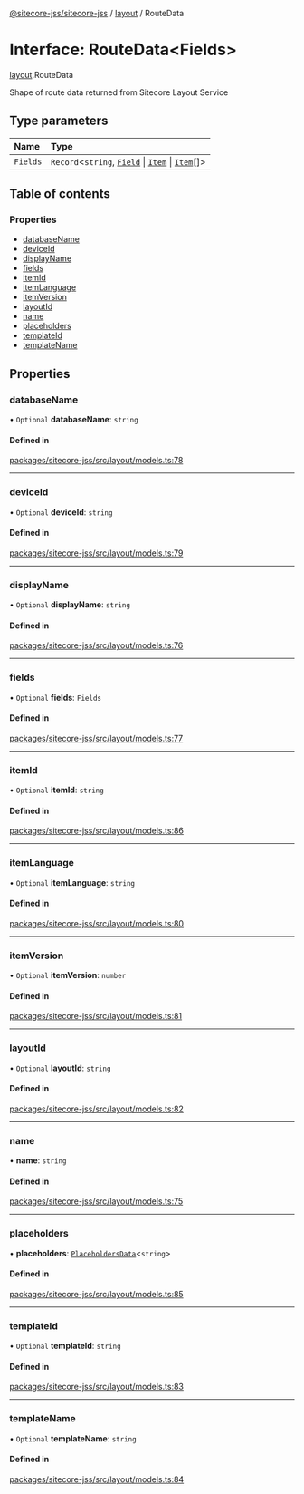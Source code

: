 [@sitecore-jss/sitecore-jss](../README.md) / [layout](../modules/layout.md) / RouteData

# Interface: RouteData\<Fields\>

[layout](../modules/layout.md).RouteData

Shape of route data returned from Sitecore Layout Service

## Type parameters

| Name | Type |
| :------ | :------ |
| `Fields` | `Record`\<`string`, [`Field`](layout.Field.md) \| [`Item`](layout.Item.md) \| [`Item`](layout.Item.md)[]\> |

## Table of contents

### Properties

- [databaseName](layout.RouteData.md#databasename)
- [deviceId](layout.RouteData.md#deviceid)
- [displayName](layout.RouteData.md#displayname)
- [fields](layout.RouteData.md#fields)
- [itemId](layout.RouteData.md#itemid)
- [itemLanguage](layout.RouteData.md#itemlanguage)
- [itemVersion](layout.RouteData.md#itemversion)
- [layoutId](layout.RouteData.md#layoutid)
- [name](layout.RouteData.md#name)
- [placeholders](layout.RouteData.md#placeholders)
- [templateId](layout.RouteData.md#templateid)
- [templateName](layout.RouteData.md#templatename)

## Properties

### databaseName

• `Optional` **databaseName**: `string`

#### Defined in

[packages/sitecore-jss/src/layout/models.ts:78](https://github.com/Sitecore/jss/blob/a481db801/packages/sitecore-jss/src/layout/models.ts#L78)

___

### deviceId

• `Optional` **deviceId**: `string`

#### Defined in

[packages/sitecore-jss/src/layout/models.ts:79](https://github.com/Sitecore/jss/blob/a481db801/packages/sitecore-jss/src/layout/models.ts#L79)

___

### displayName

• `Optional` **displayName**: `string`

#### Defined in

[packages/sitecore-jss/src/layout/models.ts:76](https://github.com/Sitecore/jss/blob/a481db801/packages/sitecore-jss/src/layout/models.ts#L76)

___

### fields

• `Optional` **fields**: `Fields`

#### Defined in

[packages/sitecore-jss/src/layout/models.ts:77](https://github.com/Sitecore/jss/blob/a481db801/packages/sitecore-jss/src/layout/models.ts#L77)

___

### itemId

• `Optional` **itemId**: `string`

#### Defined in

[packages/sitecore-jss/src/layout/models.ts:86](https://github.com/Sitecore/jss/blob/a481db801/packages/sitecore-jss/src/layout/models.ts#L86)

___

### itemLanguage

• `Optional` **itemLanguage**: `string`

#### Defined in

[packages/sitecore-jss/src/layout/models.ts:80](https://github.com/Sitecore/jss/blob/a481db801/packages/sitecore-jss/src/layout/models.ts#L80)

___

### itemVersion

• `Optional` **itemVersion**: `number`

#### Defined in

[packages/sitecore-jss/src/layout/models.ts:81](https://github.com/Sitecore/jss/blob/a481db801/packages/sitecore-jss/src/layout/models.ts#L81)

___

### layoutId

• `Optional` **layoutId**: `string`

#### Defined in

[packages/sitecore-jss/src/layout/models.ts:82](https://github.com/Sitecore/jss/blob/a481db801/packages/sitecore-jss/src/layout/models.ts#L82)

___

### name

• **name**: `string`

#### Defined in

[packages/sitecore-jss/src/layout/models.ts:75](https://github.com/Sitecore/jss/blob/a481db801/packages/sitecore-jss/src/layout/models.ts#L75)

___

### placeholders

• **placeholders**: [`PlaceholdersData`](../modules/layout.md#placeholdersdata)\<`string`\>

#### Defined in

[packages/sitecore-jss/src/layout/models.ts:85](https://github.com/Sitecore/jss/blob/a481db801/packages/sitecore-jss/src/layout/models.ts#L85)

___

### templateId

• `Optional` **templateId**: `string`

#### Defined in

[packages/sitecore-jss/src/layout/models.ts:83](https://github.com/Sitecore/jss/blob/a481db801/packages/sitecore-jss/src/layout/models.ts#L83)

___

### templateName

• `Optional` **templateName**: `string`

#### Defined in

[packages/sitecore-jss/src/layout/models.ts:84](https://github.com/Sitecore/jss/blob/a481db801/packages/sitecore-jss/src/layout/models.ts#L84)
